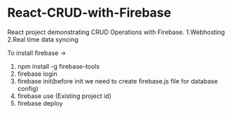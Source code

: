 # React-CRUD-with-Firebase
React project demonstrating CRUD Operations with Firebase.
1.Webhosting
2.Real time data syncing

To install firebase ->  
1. npm install -g firebase-tools
2. firebase login
3. firebase init(before init we need to create firebase.js file for database config)
4. firebase use <projectid>(Existing project id)
5. firebase deploy

 


